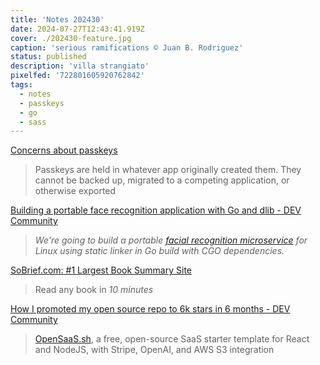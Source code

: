 ```yaml
---
title: 'Notes 202430'
date: 2024-07-27T12:43:41.919Z
cover: ./202430-feature.jpg
caption: 'serious ramifications © Juan B. Rodriguez'
status: published
description: 'villa strangiato'
pixelfed: '722801605920762842'
tags:
  - notes
  - passkeys
  - go
  - sass
---
```


[Concerns about passkeys](https://me.micahrl.com/blog/concerns-about-passkeys/)

> Passkeys are held in whatever app originally created them. They cannot be backed up, migrated to a competing application, or otherwise exported

[Building a portable face recognition application with Go and dlib - DEV Community](https://dev.to/vearutop/building-a-portable-face-recognition-application-with-go-and-dlib-12p1)

> _We're going to build a portable [facial recognition microservice](https://github.com/vearutop/faces) for Linux using static linker in Go build with CGO dependencies._

[SoBrief.com: #1 Largest Book Summary Site](https://sobrief.com/)

> Read any book in _10 minutes_

[How I promoted my open source repo to 6k stars in 6 months - DEV Community](https://dev.to/wasp/how-i-promoted-my-open-source-repo-to-6k-stars-in-6-months-3li9)

> [OpenSaaS.sh](http://opensaas.sh/), a free, open-source SaaS starter template for React and NodeJS, with Stripe, OpenAI, and AWS S3 integration
